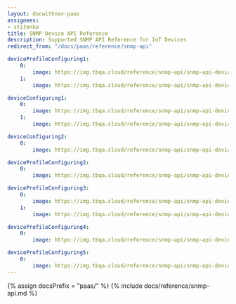```yaml
---
layout: docwithnav-paas
assignees:
- stitenko
title: SNMP Device API Reference
description: Supported SNMP API Reference for IoT Devices
redirect_from: "/docs/paas/reference/snmp-api"

deviceProfileConfiguring1:
    0:
        image: https://img.tbqa.cloud/reference/snmp-api/snmp-api-device-profile-configuring-1-paas.png
    1:
        image: https://img.tbqa.cloud/reference/snmp-api/snmp-api-device-profile-configuring-2-paas.png

deviceConfiguring1:
    0:
        image: https://img.tbqa.cloud/reference/snmp-api/snmp-api-device-configuring-1-paas.png
    1:
        image: https://img.tbqa.cloud/reference/snmp-api/snmp-api-device-configuring-2-paas.png

deviceConfiguring2:
    0:
        image: https://img.tbqa.cloud/reference/snmp-api/snmp-api-device-configuring-3-paas.png

deviceProfileConfiguring2:
    0:
        image: https://img.tbqa.cloud/reference/snmp-api/snmp-api-device-profile-configuring-3-paas.png

deviceProfileConfiguring3:
    0:
        image: https://img.tbqa.cloud/reference/snmp-api/snmp-api-device-profile-configuring-4.1-paas.png
    1:
        image: https://img.tbqa.cloud/reference/snmp-api/snmp-api-device-profile-configuring-4.2-paas.png

deviceProfileConfiguring4:
    0:
        image: https://img.tbqa.cloud/reference/snmp-api/snmp-api-device-profile-configuring-5-paas.png

deviceProfileConfiguring5:
    0:
        image: https://img.tbqa.cloud/reference/snmp-api/snmp-api-device-profile-configuring-6-paas.png
---
```


{% assign docsPrefix = "paas/" %}
{% include docs/reference/snmp-api.md %}